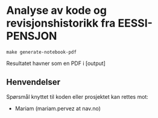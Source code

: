 # Analyse av kode og revisjonshistorikk fra EESSI-PENSJON

```
make generate-notebook-pdf
```
Resultatet havner som en PDF i [output]

## Henvendelser

Spørsmål knyttet til koden eller prosjektet kan rettes mot:

* Mariam (mariam.pervez at nav.no)
